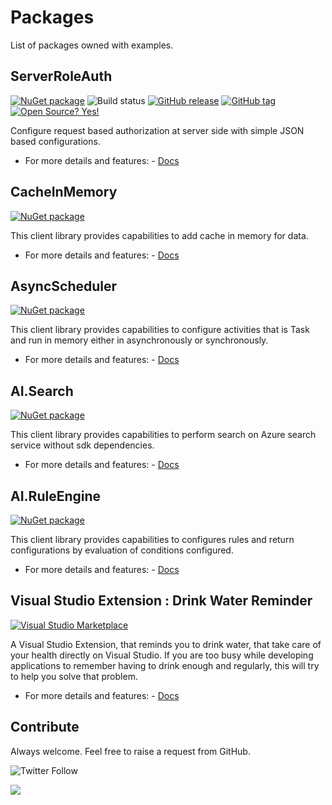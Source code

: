 # Packages
List of packages owned with examples.


## ServerRoleAuth
[![NuGet package](https://img.shields.io/nuget/v/ServerRoleAuth.svg)](https://www.nuget.org/packages/ServerRoleAuth/) ![Build status](https://github.com/ankitvarmait/ServerRoleAuth/workflows/.NET%20Core%20Pack/badge.svg?branch=master)
[![GitHub release](https://img.shields.io/github/release/ankitvarmait/ServerRoleAuth.svg)](https://GitHub.com/ankitvarmait/ServerRoleAuth/releases)
[![GitHub tag](https://img.shields.io/github/tag/ankitvarmait/ServerRoleAuth.svg)](https://GitHub.com/ankitvarmait/ServerRoleAuth/tags/)
[![Open Source? Yes!](https://badgen.net/badge/Open%20Source%20%3F/Yes%21/blue?icon=github)](https://github.com/ankitvarmait/ServerRoleAuth)

Configure request based authorization at server side with simple JSON based configurations.
- For more details and features:
      - [Docs](https://github.com/ankitvarmait/ServerRoleAuth)

## CacheInMemory
[![NuGet package](https://img.shields.io/nuget/v/CacheInMemory.svg)](https://www.nuget.org/packages/CacheInMemory) 

This client library provides capabilities to add cache in memory for data.
- For more details and features:
      - [Docs](https://github.com/ankitvarmait/Packages/blob/main/Doc/CacheInMemory.md)

## AsyncScheduler
[![NuGet package](https://img.shields.io/nuget/v/AsyncScheduler.svg)](https://www.nuget.org/packages/AsyncScheduler) 

This client library provides capabilities to configure activities that is Task and run in memory either in asynchronously or synchronously.

- For more details and features:
      - [Docs](https://github.com/ankitvarmait/Packages/blob/main/Doc/AsyncScheduler.md)

## AI.Search
[![NuGet package](https://img.shields.io/nuget/v/AI.Search.svg)](https://www.nuget.org/packages/AI.Search) 

This client library provides capabilities to perform search on Azure search service without sdk dependencies. 
    
- For more details and features:
      - [Docs](https://github.com/ankitvarmait/Packages/blob/main/Doc/AISearch.md)

## AI.RuleEngine
[![NuGet package](https://img.shields.io/nuget/v/AI.RulesEngine.svg)](https://www.nuget.org/packages/AI.RulesEngine) 

This client library provides capabilities to configures rules and return configurations by evaluation of conditions configured. 
    
- For more details and features:
      - [Docs](https://github.com/ankitvarmait/Packages/blob/main/Doc/AIRuleEngine.md)
      
## Visual Studio Extension : Drink Water Reminder
<a href="https://marketplace.visualstudio.com/items?itemName=ankitvarmait.DrinkWaterReminder">
      <img src="http://vsmarketplacebadge.apphb.com/version-short/ankitvarmait.DrinkWaterReminder.svg" alt="Visual Studio Marketplace">
 </a>
 
A Visual Studio Extension, that reminds you to drink water, that take care of your health directly on Visual Studio. If you are too busy while developing applications to remember having to drink enough and regularly, this will try to help you solve that problem.
    
- For more details and features:
      - [Docs](https://github.com/ankitvarmait/DrinkWaterReminder)
      
## Contribute
Always welcome. Feel free to raise a request from GitHub.

![Twitter Follow](https://img.shields.io/twitter/follow/AnkitVarmait.svg?label=Follow%20@AnkitVarmait)

 <a href="https://www.linkedin.com/in/ankitvarma">
    <img src="https://img.shields.io/badge/linkedin-%230077B5.svg?&style=for-the-badge&logo=linkedin&logoColor=white" />
 </a>

